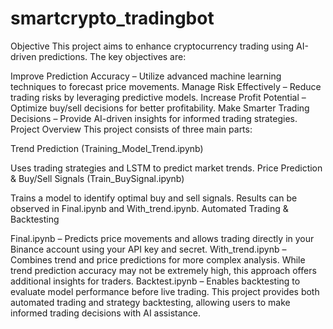 # smartcrypto_tradingbot

Objective
This project aims to enhance cryptocurrency trading using AI-driven predictions. The key objectives are:

Improve Prediction Accuracy – Utilize advanced machine learning techniques to forecast price movements.
Manage Risk Effectively – Reduce trading risks by leveraging predictive models.
Increase Profit Potential – Optimize buy/sell decisions for better profitability.
Make Smarter Trading Decisions – Provide AI-driven insights for informed trading strategies.
Project Overview
This project consists of three main parts:

Trend Prediction (Training_Model_Trend.ipynb)

Uses trading strategies and LSTM to predict market trends.
Price Prediction & Buy/Sell Signals (Train_BuySignal.ipynb)

Trains a model to identify optimal buy and sell signals.
Results can be observed in Final.ipynb and With_trend.ipynb.
Automated Trading & Backtesting

Final.ipynb – Predicts price movements and allows trading directly in your Binance account using your API key and secret.
With_trend.ipynb – Combines trend and price predictions for more complex analysis. While trend prediction accuracy may not be extremely high, this approach offers additional insights for traders.
Backtest.ipynb – Enables backtesting to evaluate model performance before live trading.
This project provides both automated trading and strategy backtesting, allowing users to make informed trading decisions with AI assistance.
